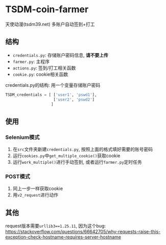 # TSDM-coin-farmer

天使动漫(tsdm39.net) 多账户自动签到+打工


## 结构
- `credentials.py`: 存储账户密码信息, **请不要上传**
- `farmer.py`: 主程序
- `actions.py`: 签到/打工相关函数
- `cookie.py`: cookie相关函数

credentials.py的结构: 用一个变量存储账户密码
```python
TSDM_credentials = [ ['user1', 'pswd1'],
                     ['user2', 'pswd2']
                    ]
```


## 使用

### Selenium模式

1. 在`src`文件夹新建`credentials.py`, 按照上面的格式填好需要的账号密码
2. 运行`cookies.py`中`get_multiple_cookie()`获取cookie
3. 运行`work_multiple()`进行手动签到, 或者运行`farmer.py`定时任务

### POST模式
1. 同上一步一样获取cookie
2. 用`v2_request`进行动作

## 其他
request版本需要`urllib3==1.25.11`, 因为这个bug: https://stackoverflow.com/questions/66642705/why-requests-raise-this-exception-check-hostname-requires-server-hostname


